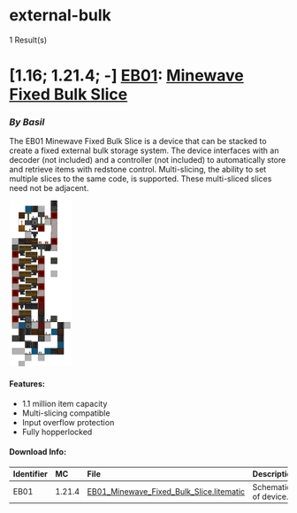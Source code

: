 # external-bulk
1 Result(s)

# [1.16; 1.21.4; -] [EB01](EB01%20Minewave%20Fixed%20Bulk%20Slice): [Minewave Fixed Bulk Slice](EB01%20Minewave%20Fixed%20Bulk%20Slice/EB01_Minewave_Fixed_Bulk_Slice.pdf)
### *By Basil*

The EB01 Minewave Fixed Bulk Slice is a device that can be stacked to create a fixed external bulk storage system. The device interfaces with an decoder (not included) and a controller (not included) to automatically store and retrieve items with redstone control. Multi-slicing, the ability to set multiple slices to the same code, is supported. These multi-sliced slices need not be adjacent.

<img src="EB01%20Minewave%20Fixed%20Bulk%20Slice/area_render_15_.png?raw=1" height="300px">

#### Features:
- 1.1 million item capacity
- Multi-slicing compatible
- Input overflow protection
- Fully hopperlocked

#### Download Info:
|Identifier   | MC       | File                                                                                                                                | Description           |
|------------ |:-------- |:----------------------------------------------------------------------------------------------------------------------------------- |:----------------------|
|EB01         | 1.21.4   | [EB01_Minewave_Fixed_Bulk_Slice.litematic](EB01%20Minewave%20Fixed%20Bulk%20Slice/EB01_Minewave_Fixed_Bulk_Slice.litematic?raw=1)   | Schematic of device.  |
